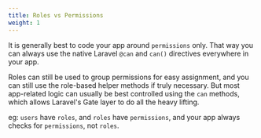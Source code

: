 ```yaml
---
title: Roles vs Permissions
weight: 1
---
```


It is generally best to code your app around `permissions` only. That way you can always use the native Laravel `@can` and `can()` directives everywhere in your app.

Roles can still be used to group permissions for easy assignment, and you can still use the role-based helper methods if truly necessary. But most app-related logic can usually be best controlled using the `can` methods, which allows Laravel's Gate layer to do all the heavy lifting.

eg: `users` have `roles`, and `roles` have `permissions`, and your app always checks for `permissions`, not `roles`.

